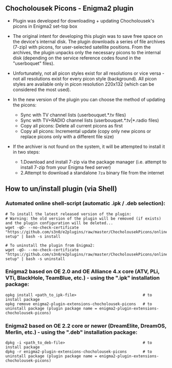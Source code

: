## **Chocholousek Picons - Enigma2 plugin**

* Plugin was developed for downloading + updating Chocholousek's picons in Enigma2 set-top box

* The original intent for developing this plugin was to save free space on the device's internal disk. The plugin downloads a series of file archives (7-zip) with picons, for user-selected satellite positions. From the archives, the plugin unpacks only the necessary picons to the internal disk (depending on the service reference codes found in the "userboquet" files).

* Unfortunately, not all picon styles exist for all resolutions or vice versa - not all resolutions exist for every picon style (background). All picon styles are available only in picon resolution 220x132 (which can be considered the most used).
   
* In the new version of the plugin you can choose the method of updating the picons:
  * Sync with TV channel lists (userbouquet.\*.tv files)
  * Sync with TV+RADIO channel lists (userbouquet.\*.tv|\*.radio files)
  * Copy all picons: Delete all current picons as first
  * Copy all picons: Incremental update (copy only new picons or replace picons only with a different file size)
   
* If the archiver is not found on the system, it will be attempted to install it in two steps:
  * 1.Download and install 7-zip via the package manager (i.e. attempt to install 7-zip from your Enigma feed server)
  * 2.Attempt to download a standalone `7za` binary file from the internet

## **How to un/install plugin (via Shell)**

### **Automated online shell-script (automatic .ipk / .deb selection):**
  ```shell
  # To install the latest released version of the plugin:
  # Warning: the old version of the plugin will be removed (if exists) and the plugin configuration will be deleted...
  wget -qO- --no-check-certificate "https://github.com/s3n0/e2plugins/raw/master/ChocholousekPicons/online-setup" | bash -s install
  
  # To uninstall the plugin from Enigma2:
  wget -qO- --no-check-certificate "https://github.com/s3n0/e2plugins/raw/master/ChocholousekPicons/online-setup" | bash -s uninstall
  ```

### **Enigma2 based on OE 2.0 and OE Alliance 4.x core (ATV, PLi, VTi, BlackHole, TeamBlue, etc.) - using the ".ipk" installation package:**
  ```shell
  opkg install <path_to_ipk-file>                             # to install package
  opkg remove enigma2-plugin-extensions-chocholousek-picons   # to uninstall package (plugin package name = enigma2-plugin-extensions-chocholousek-picons)
  ```
  
### **Enigma2 based on OE 2.2 core or newer (DreamElite, DreamOS, Merlin, etc.) - using the ".deb" installation package:**
  ```shell
  dpkg -i <path_to_deb-file>                                  # to install package
  dpkg -r enigma2-plugin-extensions-chocholousek-picons       # to uninstall package (plugin package name = enigma2-plugin-extensions-chocholousek-picons)
  ```
